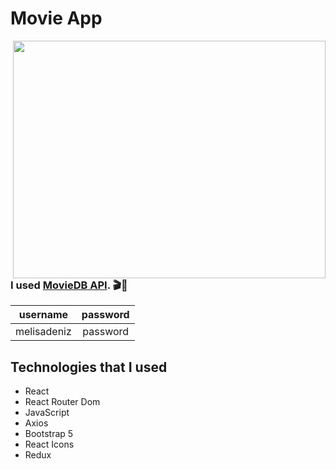 # Movie App

<img src="https://gfycat.com/horriblejitterybellfrog" align="right" width="500" height="380">

### I used [MovieDB API](https://www.themoviedb.org/documentation/api). 🎬🍿

|username|password|
|:-------:|:-------:|
|melisadeniz|password|

## Technologies that I used
- React
- React Router Dom
- JavaScript
- Axios
- Bootstrap 5
- React Icons
- Redux

